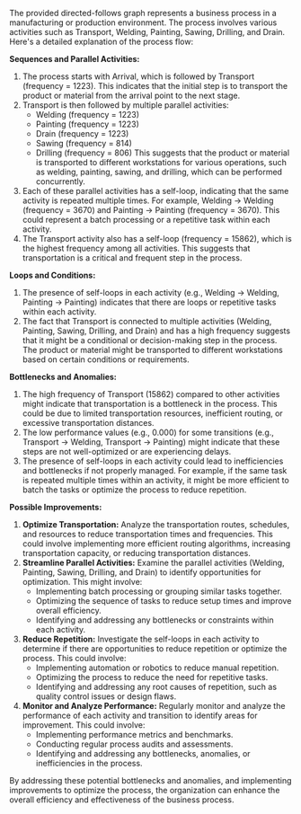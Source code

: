 The provided directed-follows graph represents a business process in a manufacturing or production environment. The process involves various activities such as Transport, Welding, Painting, Sawing, Drilling, and Drain. Here's a detailed explanation of the process flow:

**Sequences and Parallel Activities:**

1. The process starts with Arrival, which is followed by Transport (frequency = 1223). This indicates that the initial step is to transport the product or material from the arrival point to the next stage.
2. Transport is then followed by multiple parallel activities:
	* Welding (frequency = 1223)
	* Painting (frequency = 1223)
	* Drain (frequency = 1223)
	* Sawing (frequency = 814)
	* Drilling (frequency = 806)
This suggests that the product or material is transported to different workstations for various operations, such as welding, painting, sawing, and drilling, which can be performed concurrently.
3. Each of these parallel activities has a self-loop, indicating that the same activity is repeated multiple times. For example, Welding -> Welding (frequency = 3670) and Painting -> Painting (frequency = 3670). This could represent a batch processing or a repetitive task within each activity.
4. The Transport activity also has a self-loop (frequency = 15862), which is the highest frequency among all activities. This suggests that transportation is a critical and frequent step in the process.

**Loops and Conditions:**

1. The presence of self-loops in each activity (e.g., Welding -> Welding, Painting -> Painting) indicates that there are loops or repetitive tasks within each activity.
2. The fact that Transport is connected to multiple activities (Welding, Painting, Sawing, Drilling, and Drain) and has a high frequency suggests that it might be a conditional or decision-making step in the process. The product or material might be transported to different workstations based on certain conditions or requirements.

**Bottlenecks and Anomalies:**

1. The high frequency of Transport (15862) compared to other activities might indicate that transportation is a bottleneck in the process. This could be due to limited transportation resources, inefficient routing, or excessive transportation distances.
2. The low performance values (e.g., 0.000) for some transitions (e.g., Transport -> Welding, Transport -> Painting) might indicate that these steps are not well-optimized or are experiencing delays.
3. The presence of self-loops in each activity could lead to inefficiencies and bottlenecks if not properly managed. For example, if the same task is repeated multiple times within an activity, it might be more efficient to batch the tasks or optimize the process to reduce repetition.

**Possible Improvements:**

1. **Optimize Transportation:** Analyze the transportation routes, schedules, and resources to reduce transportation times and frequencies. This could involve implementing more efficient routing algorithms, increasing transportation capacity, or reducing transportation distances.
2. **Streamline Parallel Activities:** Examine the parallel activities (Welding, Painting, Sawing, Drilling, and Drain) to identify opportunities for optimization. This might involve:
	* Implementing batch processing or grouping similar tasks together.
	* Optimizing the sequence of tasks to reduce setup times and improve overall efficiency.
	* Identifying and addressing any bottlenecks or constraints within each activity.
3. **Reduce Repetition:** Investigate the self-loops in each activity to determine if there are opportunities to reduce repetition or optimize the process. This could involve:
	* Implementing automation or robotics to reduce manual repetition.
	* Optimizing the process to reduce the need for repetitive tasks.
	* Identifying and addressing any root causes of repetition, such as quality control issues or design flaws.
4. **Monitor and Analyze Performance:** Regularly monitor and analyze the performance of each activity and transition to identify areas for improvement. This could involve:
	* Implementing performance metrics and benchmarks.
	* Conducting regular process audits and assessments.
	* Identifying and addressing any bottlenecks, anomalies, or inefficiencies in the process.

By addressing these potential bottlenecks and anomalies, and implementing improvements to optimize the process, the organization can enhance the overall efficiency and effectiveness of the business process.